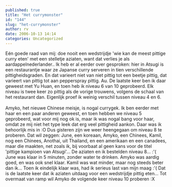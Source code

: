 ```yaml
---
published: true
title: "Het currymonster"
id: "144"
slug: "het-currymonster"
author: rv
date: 2006-10-13 14:14
categories: Uncategorized
---
```

Eén goede raad van mij: doe nooit een wedstrijdje 'wie kan de meest pittige curry eten' met een stelletje aziaten, want dat verlies je als aardappelnederlander.. Ik heb er al eerder over gesproken: hier in Atsugi is een restaurantje waar ze Japanse curry serveren in tien verschillende pittigheidsgraden. En dat varieert niet van niet pittig tot een beetje pittig, dat varieert van pittig tot aan pepperspray pittig. Au. De laatste keer ben ik daar geweest met Yu Huan, en toen heb ik niveau 6 van 10 geprobeerd. Elk niveau is twee keer zo pittig als de vorige trouwens, volgens de schaal van het restaurant dan. Eigenlijk proef ik weinig verschil tussen niveau 4 en 6.<br /><br />Amyko, het nieuwe Chinese meisje, is nogal currygek. Ik ben eerder met haar en een paar anderen geweest, en toen hebben we niveau 5 geprobeerd, wat voor mij nog ok is, maar ik was nogal bang voor haar, omdat ze mij niet het type leek dat erg veel pittigheid aankon. Daar was ik behoorlijk mis in :O Dus gisteren zijn we weer heengegaan om niveau 8 te proberen. Dat wil zeggen: June, een koreaan, Amyko, een Chinees, Kamil, nog een Chinees, Anothai, uit Thailand, en een amerikaan en een canadees, maar die maakten, net zoals ik, bij voorbaat al geen kans voor de titel 'pittige kampioen van Atsugi'... De aziaten en ik bestelden niveau 8... :'( June was klaar in 5 minuten, zonder water te drinken. Amyko was aardig goed, en was ook snel klaar. Kamil was wat minder, maar nog steeds beter dan ik... Toen ik eindelijk klaar was, had ik serieus last van mijn maag :'( Dat is de laatste keer dat ik aziaten uitdaag voor een wedstrijdje pittig eten... Tot overmaat van ramp wil Amyko de volgende keer niveau 10 proberen :X